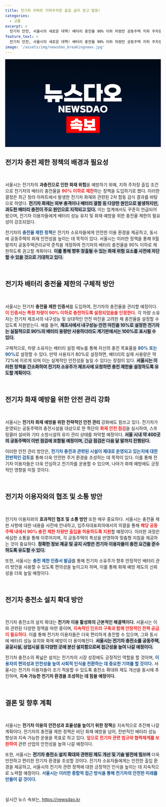 ```yaml
---
title: 전기차 아파트 지하주차장 출입 금지 권고 발표!
categories:
  - 교통
excerpt: >
  전기차 안전, 서울시의 새로운 대책! 배터리 충전율 90% 이하 차량만 공동주택 지하 주차장 출입 가능. 화재 예방 위한 조치로, 과충전 방지 및 안전 인증서 도입 예정. 지금 자세히 알아보세요!
feature_text: >
  전기차 안전, 서울시의 새로운 대책! 배터리 충전율 90% 이하 차량만 공동주택 지하 주차장 출입 가능. 화재 예방 위한 조치로, 과충전 방지 및 안전 인증서 도입 예정. 지금 자세히 알아보세요!
image: '/assets/img/newsdao_breakingnews.jpg'
---
```


<p><img src="/assets/img/newsdao_breakingnews.jpg" alt="koreaapp 속보" /></p>

<h2 data-ke-size="size26">전기차 충전 제한 정책의 배경과 필요성</h2>

<p data-ke-size="size16">&nbsp;</p>

<p>서울시는 전기차의 <b>과충전으로 인한 화재 위험</b>을 예방하기 위해, 지하 주차장 출입 조건으로 전기차의 배터리 충전율을 <b><span style="color: #ee2323;">90% 이하로 제한</span></b>하는 정책을 도입하기로 했다. 이러한 결정은 최근 청라 아파트에서 발생한 전기차 화재와 관련된 2차 합동 감식 결과를 바탕으로 하였다. <b><span style="background-color: #21538527;">전기차 화재는 외부 충격이나 배터리 결함 등 다양한 원인으로 발생하지만, 과도한 배터리 충전이 주요 원인으로 지적되고 있다.</span></b> 이는 업계에서도 꾸준히 언급되어 왔으며, 전기차 이용자들에게 배터리 성능 유지 및 화재 예방을 위한 충전율 제한의 필요성이 강조되었다. </p>

<p>전기차의 <b><span style="color: #1a5490;">충전율 제한 정책</span></b>은 전기차 소유자들에게 안전한 이용 환경을 제공하고, 동시에 공동주택의 화재 안전성을 높이는 데 목적이 있다. 서울시는 이러한 정책을 통해 9월 말까지 공동주택관리규약 준칙을 개정하여 전기차의 배터리 충전율을 90% 이하로 제한하도록 권고할 계획이다. <b><span style="background-color: #21538527;">이를 통해 향후 창출될 수 있는 화재 위험 요소를 사전에 차단할 수 있을 것으로 기대하고 있다.</span></b></p>

<p data-ke-size="size16">&nbsp;</p>

<h2 data-ke-size="size26">전기차 배터리 충전율 제한의 구체적 방안</h2>

<p data-ke-size="size16">&nbsp;</p>

<p>서울시는 전기차 <b>충전율 제한 인증서</b>를 도입하여, 전기차의 충전율을 관리할 예정이다. <b><span style="color: #ee2323;">이 인증서는 특정 차량이 90% 이하로 충전하도록 설정되었음을 인정한다.</span></b> 각 차량 소유자는 전기차 제조사의 내구성능 및 상대적인 안전 마진을 고려한 채 충전율을 설정할 수 있도록 지원받는다. 예를 들어, <b><span style="background-color: #21538527;">제조사에서 내구성능·안전 마진을 10%로 설정한 전기차는 실질적으로 90%의 배터리 용량만 사용하더라도 계기판에서는 100%로 표시될 수 있다.</span></b> </p>

<p>구체적으로, 차량 소유자는 배터리 설정 메뉴를 통해 자신의 충전 목표율을 <b><span style="color: #1a5490;">80% 또는 90%</span></b>로 설정할 수 있다. 만약 사용자가 80%로 설정하면, 배터리의 실제 사용량은 약 72%에 이르게 되며 이는 실제적인 안전성을 높일 수 있다는 장점이 있다. <b><span style="background-color: #21538527;">서울시는 이러한 정책을 간소화하여 전기차 소유주가 제조사에 요청하면 충전 제한을 설정하도록 유도할 계획이다.</span></b></p>

<p data-ke-size="size16">&nbsp;</p>

<h2 data-ke-size="size26">전기차 화재 예방을 위한 안전 관리 강화</h2>

<p data-ke-size="size16">&nbsp;</p>

<p>서울시는 <b>전기차 화재 예방을 위한 전략적인 안전 관리</b> 강화에도 힘쓰고 있다. 전기차가 운영되는 공동주택의 충전시설을 대상으로 한 특단의 <b><span style="color: #ee2323;">화재 안전 점검</span></b>을 실시하여, 스프링클러 설비와 기타 소방시설의 유지 관리 상태를 파악할 예정이다. <b><span style="background-color: #21538527;">서울 시내 약 400곳의 공동주택이 이번 점검에 포함될 예정이며, 긴급 점검은 다음 달 말까지 진행된다.</span></b></p>

<p>이러한 안전 관리 방안은, <b><span style="color: #1a5490;">전기차 충전과 관련된 시설이 제대로 운영되고 있는지에 대한 전반적인 검토</span></b>를 통해 더욱 안전한 주거 환경을 조성하는 데 목적이 있다. 이를 통해 전기차 이용자들은 더욱 안심하고 전기차를 운용할 수 있으며, 나아가 화재 예방에도 긍정적인 영향을 미칠 것이다. </p>

<p data-ke-size="size16">&nbsp;</p>

<h2 data-ke-size="size26">전기차 이용자와의 협조 및 소통 방안</h2>

<p data-ke-size="size16">&nbsp;</p>

<p>전기차 이용자와의 <b>효과적인 협조 및 소통 방안</b> 또한 매우 중요하다. 서울시는 충전율 제한 사항에 대한 내용을 사전에 안내하고, 입주자대표회의에서의 의결을 통해 <b><span style="color: #ee2323;">해당 공동주택 내에서 90% 충전 제한 차량만 출입을 허용하도록 지원</span></b>할 예정이다. 이러한 과정은 세심한 소통을 통해 이루어지며, 각 공동주택의 특성을 반영하여 맞춤형 지침을 제공하는 것이 중요하다. <b><span style="background-color: #21538527;">정확한 정보 제공 및 공지 사항은 전기차 이용자들이 충전 요건을 준수하도록 유도할 수 있다.</span></b></p>

<p>또한, 서울시는 <b><span style="color: #1a5490;">충전 제한 인증서 발급</span></b>를 통해 전기차 소유주가 향후 안정적인 배터리 관리 방안을 사용할 수 있도록 편의성을 높이고자 하며, 이를 통해 화재 예방 제도의 신뢰성을 더욱 높일 예정이다. </p>

<p data-ke-size="size16">&nbsp;</p>

<h2 data-ke-size="size26">전기차 충전소 설치 확대 방안</h2>

<p data-ke-size="size16">&nbsp;</p>

<p>전기차 충전소의 설치 확대는 <b>전기차 이용 활성화의 근본적인 해결책이다.</b> 서울시는 이와 관련된 다양한 정책을 마련 중이며, <b><span style="color: #ee2323;">지속적인 인프라 구축과 함께 안정적인 전력 공급이 필요하다.</span></b> 이를 통해 전기차 이용자들은 더욱 편리하게 충전할 수 있으며, 그와 동시에 배터리 성능 유지와 화재 예방이 더 용이해진다. <b><span style="background-color: #21538527;">서울시는 전기차 충전소를 공동주택, 공공시설, 상업시설 등 다양한 곳에 분산 설치함으로써 접근성을 높여 나갈 예정이다.</span></b></p>

<p>전기차 충전소의 폭넓은 설치는 전기차의 시장 성장에도 긍정적인 역할을 할 것이며, <b><span style="color: #1a5490;">이용자의 편의성과 안전성을 높여 사회적 인식을 전환하는 데 중요한 기여를 할 것이다.</span></b> 서울시는 전기차 이용자들이 조기 적응할 수 있도록 충전소 확대와 제도 개선을 동시에 추진하며, <b>지속 가능한 전기차 환경을 조성하는 데 힘쓸 예정이다.</b></p>

<p data-ke-size="size16">&nbsp;</p>

<h2 data-ke-size="size26">결론 및 향후 계획</h2>

<p data-ke-size="size16">&nbsp;</p>

<p>서울시는 <b>전기차 이용의 안전성과 효율성을 높이기 위한 정책</b>을 지속적으로 추진해 나갈 계획이다. 전기차의 충전율 제한 정책은 비단 화재 예방을 넘어, 전반적인 배터리 성능 향상과 지속 가능한 운용을 목표로 하고 있다. <b><span style="color: #ee2323;">앞으로 전기차 관련 법규와 협력체계를 보완하여</span></b> 관련 산업의 안전성을 높여 나갈 예정이다. </p>

<p>또한, 서울시는 <b><span style="background-color: #21538527;">전기차 충전소 설치 확대와 관련된 제도 개선 및 기술 발전에 힘쓰며</span></b> 더욱 안전하고 편리한 전기차 환경을 조성할 것이다. 전기차 소유자들에게는 안전한 출입 환경을 제공하고, 서울시의 전기차 관련 정책에 대한 긍정적인 인식을 높이는 데 지속적으로 노력할 예정이다. <b><span style="color: #1a5490;">서울시는 이러한 종합적 접근 방식을 통해 전기차의 안전한 미래를 만들어 갈 것이다.</span></b></p>

<p data-ke-size="size16">&nbsp;</p>
실시간 뉴스 속보는, <a href="https://newsdao.kr" rel="dofollow">https://newsdao.kr</a>



